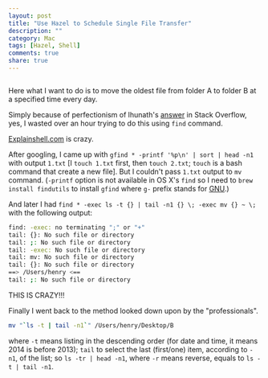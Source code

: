 ```yaml
---
layout: post
title: "Use Hazel to Schedule Single File Transfer"
description: ""
category: Mac
tags: [Hazel, Shell]
comments: true
share: true
---
```


<figure>
	<img src="http://i.imgur.com/zcp81lu.png" alt="">
</figure>

Here what I want to do is to move the oldest file from folder A to folder B at a specified time every day.

<!--more-->

Simply because of perfectionism of lhunath's [answer](http://stackoverflow.com/questions/937716/how-do-you-send-the-output-of-ls-to-mv/938052#938052) in Stack Overflow, yes, I wasted over an hour trying to do this using `find` command.

[Explainshell.com](http://explainshell.com/explain?cmd=find%20.%20-type%20f%20-exec%20ls%20-s%20%7B%7D%20%5C%3B%20%7C%20sort%20-n%20-r%20%7C%20head.1posix%20-5) is crazy.

After googling, I came up with `gfind * -printf '%p\n' | sort | head -n1` with output `1.txt` [I `touch 1.txt` first, then `touch 2.txt`; `touch` is a bash command that create a new file]. But I couldn't pass `1.txt` output to `mv` command. (`-printf` option is not available in OS X's `find` so I need to `brew install findutils` to install `gfind` where `g-` prefix stands for [GNU](http://en.wikipedia.org/wiki/GNU).)

And later I had `find * -exec ls -t {} | tail -n1 {} \; -exec mv {} ~ \;` with the following output:

~~~ bash
find: -exec: no terminating ";" or "+"
tail: {}: No such file or directory
tail: ;: No such file or directory
tail: -exec: No such file or directory
tail: mv: No such file or directory
tail: {}: No such file or directory
==> /Users/henry <==
tail: ;: No such file or directory
~~~

THIS IS CRAZY!!!

Finally I went back to the method looked down upon by the "professionals".

~~~ bash
mv "`ls -t | tail -n1`" /Users/henry/Desktop/B
~~~

where `-t` means listing in the descending order (for date and time, it means 2014 is before 2013); `tail` to select the last (first/one) item, according to `-n1`, of the list; so `ls -tr | head -n1`, where `-r` means reverse, equals to `ls -t | tail -n1`.


